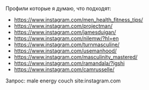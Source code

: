 Профили которые я думаю, что подходят:

- https://www.instagram.com/men_health_fitness_tips/
- https://www.instagram.com/projectman/
- https://www.instagram.com/jamesduigan/
- https://www.instagram.com/nilemw/?hl=en
- https://www.instagram.com/turnmasculine/
- https://www.instagram.com/usemanhood/
- https://www.instagram.com/masculinity_mastered/
- https://www.instagram.com/ramandala/?igshi
- https://www.instagram.com/camrusselle/


Запрос: male energy couch site:instagram.com
